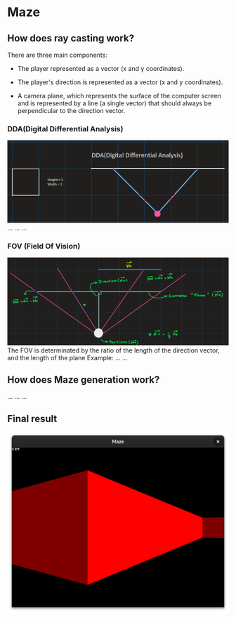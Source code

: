 # Maze


## How does ray casting work?
There are three main components:

- The player represented as a vector (x and y coordinates).

- The player's direction is represented as a vector (x and y coordinates).

- A camera plane, which represents the surface of the computer screen and is represented by a line (a single vector) that should always be perpendicular to the direction vector.


### DDA(Digital Differential Analysis)
![Code](images/DDA.png)
...
...
...

### FOV (Field Of Vision)
![Code](images/vec.png)
The FOV is determinated by the ratio of the length of the direction vector, and the length of the plane
Example: 
...
...


## How does Maze generation work?
...
...
...



## Final result
![Code](images/maze_visual.png)
